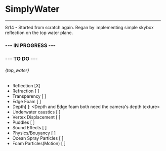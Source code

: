 # SimplyWater
-------------
8/14 - Started from scratch again. Began by implementing simple skybox reflection on the top water plane.

### --- IN PROGRESS ---

### --- TO DO ---

###### {top_water}
+ Reflection              [X]
+ Refraction              [ ]
+ Transparency            [ ]
+ Edge Foam               [ ]
+ Depth[ ]:
        <Depth and Edge foam both need the camera's depth texture>
+ Underwater caustics     [ ]
+ Vertex Displacement     [ ]
+ Puddles                 [ ]
+ Sound Effects           [ ]
+ Physics/Bouyancy        [ ]
+ Ocean Spray Particles   [ ]
+ Foam Particles(Motion)  [ ]
